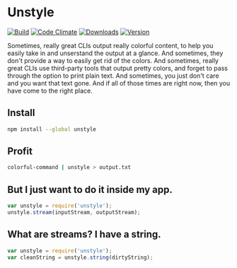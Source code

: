 # Unstyle

[![Build][1]][2] [![Code Climate][5]][6] [![Downloads][7]][8] [![Version][9]][8]

[1]: https://travis-ci.org/catdad/unstyle.svg?branch=master
[2]: https://travis-ci.org/catdad/unstyle

[5]: https://codeclimate.com/github/catdad/unstyle/badges/gpa.svg
[6]: https://codeclimate.com/github/catdad/unstyle

[7]: https://img.shields.io/npm/dm/unstyle.svg
[8]: https://www.npmjs.com/package/unstyle
[9]: https://img.shields.io/npm/v/unstyle.svg

Sometimes, really great CLIs output really colorful content, to help you easily take in and unserstand the output at a glance. And sometimes, they don't provide a way to easily get rid of the colors. And sometimes, really great CLIs use third-party tools that output pretty colors, and forget to pass through the option to print plain text. And sometimes, you just don't care and you want that text gone. And if all of those times are right now, then you have come to the right place.

## Install

```bash
npm install --global unstyle
```

## Profit

```bash
colorful-command | unstyle > output.txt
```

## But I just want to do it inside my app.

```javascript
var unstyle = require('unstyle');
unstyle.stream(inputStream, outputStream);
```

## What are streams? I have a string.

```javascript
var unstyle = require('unstyle');
var cleanString = unstyle.string(dirtyString);
```
